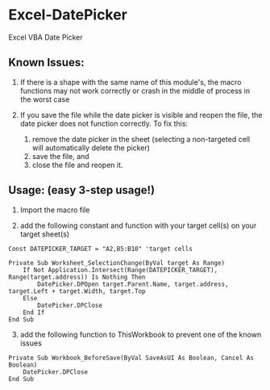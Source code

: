 # Excel-DatePicker
Excel VBA Date Picker



## Known Issues:
1. If there is a shape with the same name of this module's, the macro functions may not work correctly or crash in the middle of process in the worst case


2. If you save the file while the date picker is visible and reopen the file, the date picker does not function correctly. To fix this:
   1. remove the date picker in the sheet (selecting a non-targeted cell will automatically delete the picker)
   2. save the file, and
   3. close the file and reopen it.



## Usage: (easy 3-step usage!)
1. Import the macro file


2. add the following constant and function with your target cell(s) on your target sheet(s)
```
Const DATEPICKER_TARGET = "A2,B5:B10" 'target cells

Private Sub Worksheet_SelectionChange(ByVal target As Range)
    If Not Application.Intersect(Range(DATEPICKER_TARGET), Range(target.address)) Is Nothing Then
        DatePicker.DPOpen target.Parent.Name, target.address, target.Left + target.Width, target.Top
    Else
        DatePicker.DPClose
    End If
End Sub
```


3. add the following function to ThisWorkbook to prevent one of the known issues
```
Private Sub Workbook_BeforeSave(ByVal SaveAsUI As Boolean, Cancel As Boolean)
    DatePicker.DPClose
End Sub
```

